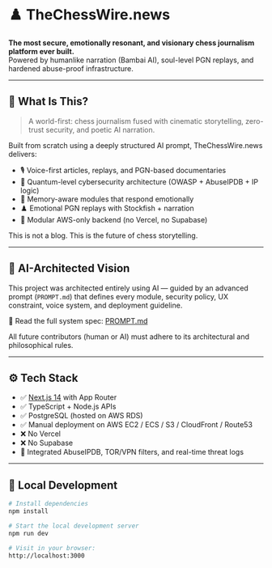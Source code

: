 # ♟️ TheChessWire.news

**The most secure, emotionally resonant, and visionary chess journalism platform ever built.**  
Powered by humanlike narration (Bambai AI), soul-level PGN replays, and hardened abuse-proof infrastructure.

---

## 🚀 What Is This?

> A world-first: chess journalism fused with cinematic storytelling, zero-trust security, and poetic AI narration.

Built from scratch using a deeply structured AI prompt, TheChessWire.news delivers:

- 🎙️ Voice-first articles, replays, and PGN-based documentaries  
- 🔐 Quantum-level cybersecurity architecture (OWASP + AbuseIPDB + IP logic)  
- 🧠 Memory-aware modules that respond emotionally  
- ♟️ Emotional PGN replays with Stockfish + narration  
- 🧩 Modular AWS-only backend (no Vercel, no Supabase)  

This is not a blog. This is the future of chess storytelling.

---

## 🧠 AI-Architected Vision

This project was architected entirely using AI — guided by an advanced prompt (`PROMPT.md`) that defines every module, security policy, UX constraint, voice system, and deployment guideline.

🧠 Read the full system spec: [PROMPT.md](./PROMPT.md)

All future contributors (human or AI) must adhere to its architectural and philosophical rules.

---

## ⚙️ Tech Stack

- ✅ [Next.js 14](https://nextjs.org/) with App Router  
- ✅ TypeScript + Node.js APIs  
- ✅ PostgreSQL (hosted on AWS RDS)  
- ✅ Manual deployment on AWS EC2 / ECS / S3 / CloudFront / Route53  
- ❌ No Vercel  
- ❌ No Supabase  
- 🔐 Integrated AbuseIPDB, TOR/VPN filters, and real-time threat logs  

---

## 🔧 Local Development

```bash
# Install dependencies
npm install

# Start the local development server
npm run dev

# Visit in your browser:
http://localhost:3000
```
